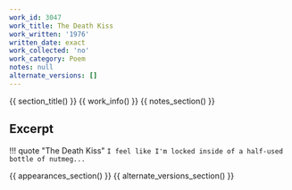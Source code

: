 ```yaml
---
work_id: 3047
work_title: The Death Kiss
work_written: '1976'
written_date: exact
work_collected: 'no'
work_category: Poem
notes: null
alternate_versions: []
---
```


{{ section_title() }}
{{ work_info() }}
{{ notes_section() }}
## Excerpt
!!! quote "The Death Kiss"
    ```
    I feel like I'm locked
    inside of a
    half-used bottle of
    nutmeg...
    ```

{{ appearances_section() }}
{{ alternate_versions_section() }}